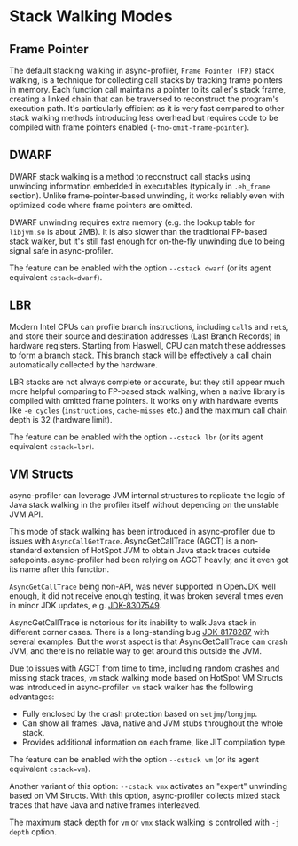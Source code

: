 # Stack Walking Modes

## Frame Pointer

The default stacking walking in async-profiler, `Frame Pointer (FP)` stack walking, is a technique for collecting call
stacks by tracking frame pointers in memory. Each function call maintains a pointer to its caller's stack frame, creating
a linked chain that can be traversed to reconstruct the program's execution path. It's particularly efficient as it is
very fast compared to other stack walking methods introducing less overhead but requires code to be compiled with frame
pointers enabled (`-fno-omit-frame-pointer`).

## DWARF

DWARF stack walking is a method to reconstruct call stacks using unwinding information embedded in executables
(typically in `.eh_frame` section). Unlike frame-pointer-based unwinding, it works reliably even with optimized code
where frame pointers are omitted.

DWARF unwinding requires extra memory (e.g. the lookup table for `libjvm.so` is about 2MB).
It is also slower than the traditional FP-based stack walker, but it's still fast enough for on-the-fly unwinding
due to being signal safe in async-profiler.

The feature can be enabled with the option `--cstack dwarf` (or its agent equivalent `cstack=dwarf`).

## LBR

Modern Intel CPUs can profile branch instructions, including `call`s and `ret`s, and store their source and destination
addresses (Last Branch Records) in hardware registers. Starting from Haswell, CPU can match these addresses to form a
branch stack. This branch stack will be effectively a call chain automatically collected by the hardware.

LBR stacks are not always complete or accurate, but they still appear much more helpful comparing to FP-based stack
walking, when a native library is compiled with omitted frame pointers. It works only with hardware events like
`-e cycles` (`instructions`, `cache-misses` etc.) and the maximum call chain depth is 32 (hardware limit).

The feature can be enabled with the option `--cstack lbr` (or its agent equivalent `cstack=lbr`).

## VM Structs

async-profiler can leverage JVM internal structures to replicate the logic of Java stack walking
in the profiler itself without depending on the unstable JVM API.

This mode of stack walking has been introduced in async-profiler due to issues with `AsyncCallGetTrace`.
AsyncGetCallTrace (AGCT) is a non-standard extension of HotSpot JVM to obtain Java stack traces outside safepoints.
async-profiler had been relying on AGCT heavily, and it even got its name after this function.

`AsyncGetCallTrace` being non-API, was never supported in OpenJDK well enough, it did not receive enough testing, it was
broken several times even in minor JDK updates, e.g. [JDK-8307549](https://bugs.openjdk.org/browse/JDK-8307549).

AsyncGetCallTrace is notorious for its inability to walk Java stack in different corner cases. There is a long-standing
bug [JDK-8178287](https://bugs.openjdk.org/browse/JDK-8178287) with several examples. But the worst aspect is that
AsyncGetCallTrace can crash JVM, and there is no reliable way to get around this outside the JVM.

Due to issues with AGCT from time to time, including random crashes and missing stack traces,
`vm` stack walking mode based on HotSpot VM Structs was introduced in async-profiler.
`vm` stack walker has the following advantages:

- Fully enclosed by the crash protection based on `setjmp`/`longjmp`.
- Can show all frames: Java, native and JVM stubs throughout the whole stack.
- Provides additional information on each frame, like JIT compilation type.

The feature can be enabled with the option `--cstack vm` (or its agent equivalent `cstack=vm`).

Another variant of this option: `--cstack vmx` activates an "expert" unwinding based on VM Structs.
With this option, async-profiler collects mixed stack traces that have Java and native frames interleaved.

The maximum stack depth for `vm` or `vmx` stack walking is controlled with `-j depth` option.
